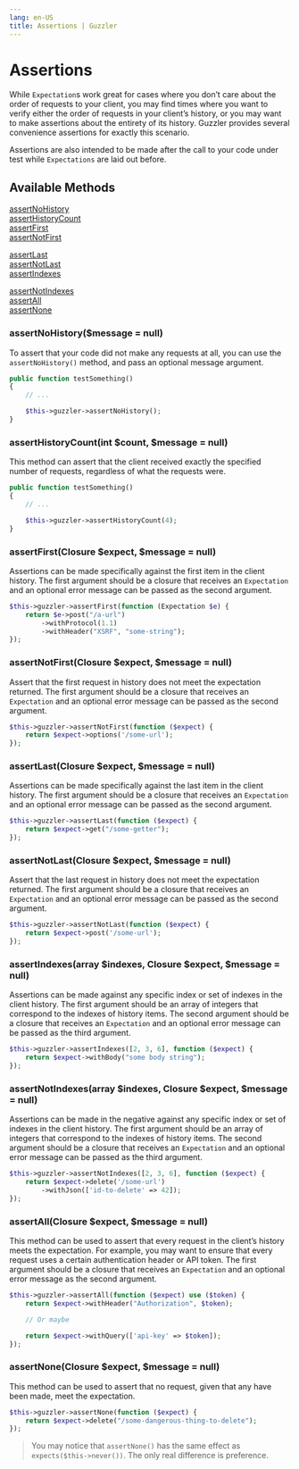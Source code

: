 ```yaml
---
lang: en-US
title: Assertions | Guzzler
---
```


# Assertions

While `Expectation`s work great for cases where you don’t care about the order of requests to your client, you may find times where you want to verify either the order of requests in your client’s history, or you may want to make assertions about the entirety of its history. Guzzler provides several convenience assertions for exactly this scenario.

Assertions are also intended to be made after the call to your code under test while `Expectations` are laid out before.

## Available Methods

<div class="toc">
    <p>
        <a href="#assertnohistory-message-null">assertNoHistory</a><br />
        <a href="#asserthistorycount-int-count-message-null">assertHistoryCount</a><br />
        <a href="#assertfirst-closure-expect-message-null">assertFirst</a><br />
        <a href="#assertnotfirst-closure-expect-message-null">assertNotFirst</a><br />
    </p>
    <p>
        <a href="#assertlast-closure-expect-message-null">assertLast</a><br />
        <a href="#assertnotlast-closure-expect-message-null">assertNotLast</a><br />
        <a href="#assertindexes-array-indexes-closure-expect-message-null">assertIndexes</a><br />
    </p>
    <p>
        <a href="#assertnotindexes-array-indexes-closure-expect-message-null">assertNotIndexes</a><br />
        <a href="#assertall-closure-expect-message-null">assertAll</a><br />
        <a href="#assertnone-closure-expect-message-null">assertNone</a><br />
    </p>
</div>

### assertNoHistory($message = null)

To assert that your code did not make any requests at all, you can use the `assertNoHistory()` method, and pass an optional message argument.

```php
public function testSomething()
{
    // ...

    $this->guzzler->assertNoHistory();
}
```

### assertHistoryCount(int $count, $message = null)

This method can assert that the client received exactly the specified number of requests, regardless of what the requests were.

```php
public function testSomething()
{
    // ...

    $this->guzzler->assertHistoryCount(4);
}
```

### assertFirst(Closure $expect, $message = null)

Assertions can be made specifically against the first item in the client history. The first argument should be a closure that receives an `Expectation` and an optional error message can be passed as the second argument.

```php
$this->guzzler->assertFirst(function (Expectation $e) {
    return $e->post("/a-url")
        ->withProtocol(1.1)
        ->withHeader("XSRF", "some-string");
});
```

### assertNotFirst(Closure $expect, $message = null)

Assert that the first request in history does not meet the expectation returned. The first argument should be a closure that receives an `Expectation` and an optional error message can be passed as the second argument.

```php
$this->guzzler->assertNotFirst(function ($expect) {
    return $expect->options('/some-url');
});
```

### assertLast(Closure $expect, $message = null)

Assertions can be made specifically against the last item in the client history. The first argument should be a closure that receives an `Expectation` and an optional error message can be passed as the second argument.

```php
$this->guzzler->assertLast(function ($expect) {
    return $expect->get("/some-getter");
});
```

### assertNotLast(Closure $expect, $message = null)

Assert that the last request in history does not meet the expectation returned. The first argument should be a closure that receives an `Expectation` and an optional error message can be passed as the second argument.

```php
$this->guzzler->assertNotLast(function ($expect) {
    return $expect->post('/some-url');
});
```

### assertIndexes(array $indexes, Closure $expect, $message = null)

Assertions can be made against any specific index or set of indexes in the client history. The first argument should be an array of integers that correspond to the indexes of history items. The second argument should be a closure that receives an `Expectation` and an optional error message can be passed as the third argument.

```php
$this->guzzler->assertIndexes([2, 3, 6], function ($expect) {
    return $expect->withBody("some body string");
});
```

### assertNotIndexes(array $indexes, Closure $expect, $message = null)

Assertions can be made in the negative against any specific index or set of indexes in the client history. The first argument should be an array of integers that correspond to the indexes of history items. The second argument should be a closure that receives an `Expectation` and an optional error message can be passed as the third argument.

```php
$this->guzzler->assertNotIndexes([2, 3, 6], function ($expect) {
    return $expect->delete('/some-url')
        ->withJson(['id-to-delete' => 42]);
});
```

### assertAll(Closure $expect, $message = null)

This method can be used to assert that every request in the client’s history meets the expectation. For example, you may want to ensure that every request uses a certain authentication header or API token. The first argument should be a closure that receives an `Expectation` and an optional error message as the second argument.

```php
$this->guzzler->assertAll(function ($expect) use ($token) {
    return $expect->withHeader("Authorization", $token);

    // Or maybe

    return $expect->withQuery(['api-key' => $token]);
});
```

### assertNone(Closure $expect, $message = null)

This method can be used to assert that no request, given that any have been made, meet the expectation.

```php
$this->guzzler->assertNone(function ($expect) {
    return $expect->delete("/some-dangerous-thing-to-delete");
});
```

> You may notice that `assertNone()` has the same effect as `expects($this->never())`. The only real difference is preference.